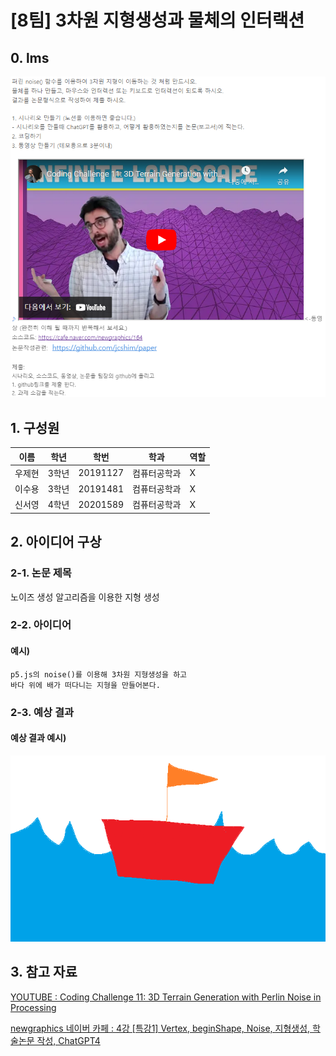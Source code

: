 # [8팀] 3차원 지형생성과 물체의 인터랙션

## 0. lms

![5](/img/5.png)

## 1. 구성원

|이름|학년|학번|학과|역할|
|---|---|---|---|---|
|우제현|3학년|20191127|컴퓨터공학과|X|
|이수용|3학년|20191481|컴퓨터공학과|X|
|신서영|4학년|20201589|컴퓨터공학과|X|

## 2. 아이디어 구상

### 2-1. 논문 제목

노이즈 생성 알고리즘을 이용한 지형 생성

### 2-2. 아이디어

#### 예시)

```
p5.js의 noise()를 이용해 3차원 지형생성을 하고
바다 위에 배가 떠다니는 지형을 만들어본다.
```

### 2-3. 예상 결과

#### 예상 결과 예시)

![4](/img/4.png)

## 3. 참고 자료

[YOUTUBE : Coding Challenge 11: 3D Terrain Generation with Perlin Noise in Processing](https://youtu.be/IKB1hWWedMk)

[newgraphics 네이버 카페 : 4강 [특강1] Vertex, beginShape, Noise, 지형생성, 학술논문 작성, ChatGPT4](https://cafe.naver.com/newgraphics/145)
